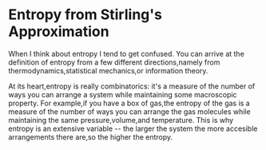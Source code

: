 # Entropy from Stirling's Approximation

When I think about entropy I tend to get confused. You can arrive at the definition of entropy from a few different directions,namely from thermodynamics,statistical mechanics,or information theory.

At its heart,entropy is really combinatorics: it's a measure of the number of ways you can arrange a system while maintaining some macroscopic property. For example,if you have a box of gas,the entropy of the gas is a measure of the number of ways you can arrange the gas molecules while maintaining the same pressure,volume,and temperature. 
This is why entropy is an extensive variable -- the larger the system the more accesible arrangements there are,so the higher the entropy.

